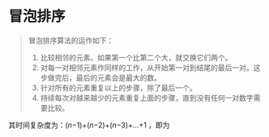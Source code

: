# 冒泡排序

> 冒泡排序算法的运作如下：
>
> 1. 比较相邻的元素。如果第一个比第二个大，就交换它们两个。
> 2. 对每一对相邻元素作同样的工作，从开始第一对到结尾的最后一对。这步做完后，最后的元素会是最大的数。
> 3. 针对所有的元素重复以上的步骤，除了最后一个。
> 4. 持续每次对越来越少的元素重复上面的步骤，直到没有任何一对数字需要比较。

其时间复杂度为：(*n*−1)+(*n*−2)+(*n*−3)+…+1 ，即为
